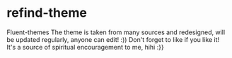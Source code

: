 # refind-theme
Fluent-themes
The theme is taken from many sources and redesigned, will be updated regularly, anyone can edit! :))
Don't forget to like if you like it! It's a source of spiritual encouragement to me, hihi :}}
